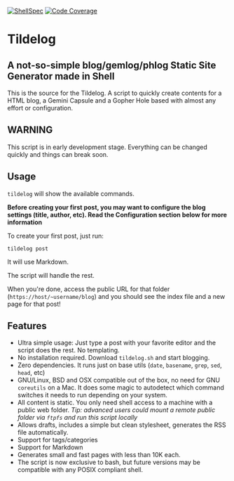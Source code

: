 [![ShellSpec](https://github.com/Lohn/tildelog/actions/workflows/ubuntu-focal.yml/badge.svg)](https://github.com/Lohn/tildelog/actions/workflows/ubuntu-focal.yml)
[![Code Coverage](https://codecov.io/gh/Lohn/tildelog/branch/main/graph/badge.svg?token=0I58TLFI96)](https://codecov.io/gh/Lohn/tildelog)

# Tildelog 
## A not-so-simple blog/gemlog/phlog Static Site Generator made in Shell



This is the source for the Tildelog. 
A script to quickly create contents for a HTML blog, a Gemini Capsule and a Gopher Hole based
with almost any effort or configuration.

## WARNING

This script is in early development stage. 
Everything can be changed quickly and things can break soon.

## Usage

`tildelog` will show the available commands.

**Before creating your first post, you may want to configure the blog settings (title, author, etc).
Read the Configuration section below for more information**

To create your first post, just run:

    tildelog post
    
It will use Markdown.
    
The script will handle the rest.

When you're done, access the public URL for that folder (`https://host/~username/blog`) 
and you should see the index file and a new page for that post!


## Features

- Ultra simple usage: Just type a post with your favorite editor and the script does the rest. No templating.
- No installation required. Download `tildelog.sh` and start blogging.
- Zero dependencies. It runs just on base utils (`date`, `basename`, `grep`, `sed`, `head`, etc)
- GNU/Linux, BSD and OSX compatible out of the box, no need for GNU `coreutils` on a Mac.
  It does some magic to autodetect which command switches it needs to run depending on your system.
- All content is static. You only need shell access to a machine with a public web folder.
  *Tip: advanced users could mount a remote public folder via `ftpfs` and run this script locally*
- Allows drafts, includes a simple but clean stylesheet, generates the RSS file automatically.
- Support for tags/categories
- Support for Markdown
- Generates small and fast pages with less than 10K each.
- The script is now exclusive to bash, but future versions may be compatible with any POSIX compliant shell.
